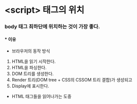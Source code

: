 # \<script\> 태그의 위치

### body 태그 최하단에 위치하는 것이 가장 좋다.

#### * 이유

* 브라우저의 동작 방식

1. HTML을 읽기 시작한다.
2. HTML을 파싱한다.
3. DOM 트리를 생성한다.
4. Render 트리(DOM tree + CSS의 CSSOM 트리 결합)가 생성되고 
5. Display에 표시한다. 

- HTML 태그들을 읽어나가는 도중 <script> 태그를 만나면 파싱을 중단하고 javascript 파일을 로드 후 javascript 코드를 파싱한다. 
- \<script\> 파싱이 완료되면, 그 후에 HTML 파싱이 계속 되다.
- 이로인해 HTML태그들 사이에 script 태그가 위치하면 두가지 문제가 발생!!
  - HTML을 읽는 과정에 스크립트를 만나면 중단 시점이 생기고 그만큼 Display에 표시되는 것이 **지연**된다.
  - DOM 트리가 생성되기전에 자바스크립트가 생성되지도 않은 DOM의 조작을 시도할 수 있다.

- 위와 같은 상황을 막기 위해 script 태그는 body 태그 최하단에 위치하는 게 가장 좋다.

<br/>
<<<<<<< HEAD

<br/>

[출처]<br/>
TCP School http://www.tcpschool.com/javascript/js_datatype_basic
=======
[출처]<br/>
https://velog.io/@takeknowledge/script-%ED%83%9C%EA%B7%B8%EB%8A%94-%EC%96%B4%EB%94%94%EC%97%90-%EC%9C%84%EC%B9%98%ED%95%B4%EC%95%BC-%ED%95%A0%EA%B9%8C%EC%9A%94
>>>>>>> 0aa61e3410ff28c8aab2f05fade4b8e572ac2e29
